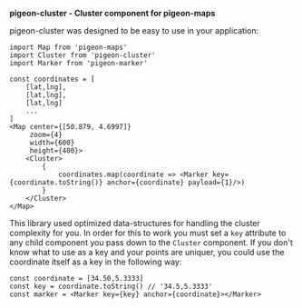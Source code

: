 __pigeon-cluster - Cluster component for pigeon-maps__

pigeon-cluster was designed to be easy to use in your application:

```ecmascript 6
import Map from 'pigeon-maps'
import Cluster from 'pigeon-cluster'
import Marker from 'pigeon-marker'

const coordinates = [
    [lat,lng],
    [lat,lng],
    [lat,lng]
    ...
]
<Map center={[50.879, 4.6997]}
     zoom={4}
     width={600}
     height={400}>
    <Cluster>
        {
            coordinates.map(coordinate => <Marker key={coordinate.toString()} anchor={coordinate} payload={1}/>)
        }
    </Cluster>
</Map>

```

This library used optimized data-structures for handling the cluster complexity for you. In order for this to work you must set a `key` attribute to any child component you pass down to the `Cluster` component. If you don't know what to use as a key and your points are uniquer, you could use the coordinate itself as a key in the following way:
```
const coordinate = [34.50,5.3333]
const key = coordinate.toString() // '34.5,5.3333'
const marker = <Marker key={key} anchor={coordinate}></Marker>
```